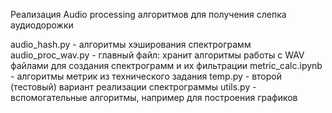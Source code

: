 Реализация Audio processing алгоритмов для получения слепка аудиодорожки

audio_hash.py - алгоритмы хэширования спектрограмм
audio_proc_wav.py - главный файл: хранит алгоритмы работы с WAV файлами для создания спектрограмм и их фильтрации
metric_calc.ipynb - алгоритмы метрик из технического задания
temp.py - второй (тестовый) вариант реализации спектрограммы
utils.py - вспомогательные алгоритмы, например для построения графиков